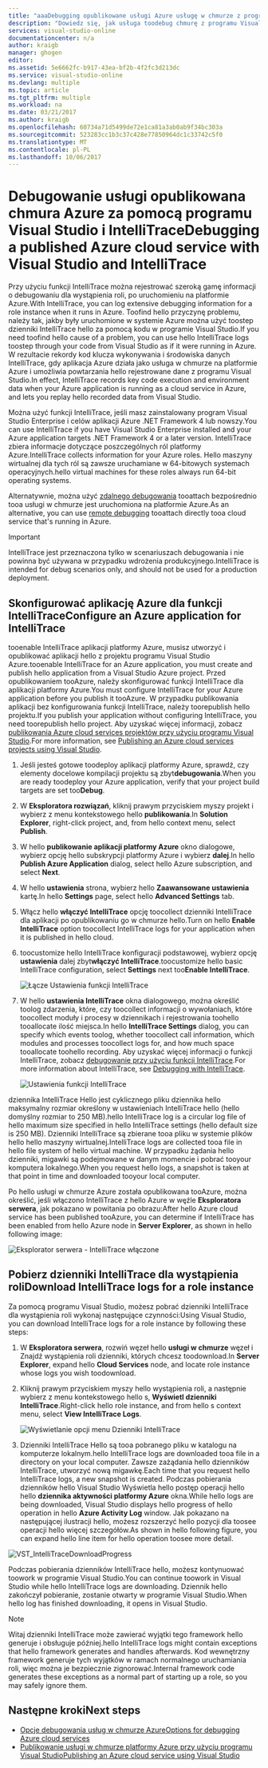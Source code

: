```yaml
---
title: "aaaDebugging opublikowane usługi Azure usługę w chmurze z programu Visual Studio i IntelliTrace | Dokumentacja firmy Microsoft"
description: "Dowiedz się, jak usługa toodebug chmurę z programu Visual Studio i IntelliTrace"
services: visual-studio-online
documentationcenter: n/a
author: kraigb
manager: ghogen
editor: 
ms.assetid: 5e6662fc-b917-43ea-bf2b-4f2fc3d213dc
ms.service: visual-studio-online
ms.devlang: multiple
ms.topic: article
ms.tgt_pltfrm: multiple
ms.workload: na
ms.date: 03/21/2017
ms.author: kraigb
ms.openlocfilehash: 60734a71d5499de72e1ca81a3ab0ab9f34bc303a
ms.sourcegitcommit: 523283cc1b3c37c428e77850964dc1c33742c5f0
ms.translationtype: MT
ms.contentlocale: pl-PL
ms.lasthandoff: 10/06/2017
---
```

# <a name="debugging-a-published-azure-cloud-service-with-visual-studio-and-intellitrace"></a><span data-ttu-id="c49f9-103">Debugowanie usługi opublikowana chmura Azure za pomocą programu Visual Studio i IntelliTrace</span><span class="sxs-lookup"><span data-stu-id="c49f9-103">Debugging a published Azure cloud service with Visual Studio and IntelliTrace</span></span>
<span data-ttu-id="c49f9-104">Przy użyciu funkcji IntelliTrace można rejestrować szeroką gamę informacji o debugowaniu dla wystąpienia roli, po uruchomieniu na platformie Azure.</span><span class="sxs-lookup"><span data-stu-id="c49f9-104">With IntelliTrace, you can log extensive debugging information for a role instance when it runs in Azure.</span></span> <span data-ttu-id="c49f9-105">Toofind hello przyczynę problemu, należy tak, jakby były uruchomione w systemie Azure można użyć toostep dzienniki IntelliTrace hello za pomocą kodu w programie Visual Studio.</span><span class="sxs-lookup"><span data-stu-id="c49f9-105">If you need toofind hello cause of a problem, you can use hello IntelliTrace logs toostep through your code from Visual Studio as if it were running in Azure.</span></span> <span data-ttu-id="c49f9-106">W rezultacie rekordy kod klucza wykonywania i środowiska danych IntelliTrace, gdy aplikacja Azure działa jako usługa w chmurze na platformie Azure i umożliwia powtarzania hello rejestrowane dane z programu Visual Studio.</span><span class="sxs-lookup"><span data-stu-id="c49f9-106">In effect, IntelliTrace records key code execution and environment data when your Azure application is running as a cloud service in Azure, and lets you replay hello recorded data from Visual Studio.</span></span> 

<span data-ttu-id="c49f9-107">Można użyć funkcji IntelliTrace, jeśli masz zainstalowany program Visual Studio Enterprise i celów aplikacji Azure .NET Framework 4 lub nowszy.</span><span class="sxs-lookup"><span data-stu-id="c49f9-107">You can use IntelliTrace if you have Visual Studio Enterprise installed and your Azure application targets .NET Framework 4 or a later version.</span></span> <span data-ttu-id="c49f9-108">IntelliTrace zbiera informacje dotyczące poszczególnych ról platformy Azure.</span><span class="sxs-lookup"><span data-stu-id="c49f9-108">IntelliTrace collects information for your Azure roles.</span></span> <span data-ttu-id="c49f9-109">Hello maszyny wirtualnej dla tych ról są zawsze uruchamiane w 64-bitowych systemach operacyjnych.</span><span class="sxs-lookup"><span data-stu-id="c49f9-109">hello virtual machines for these roles always run 64-bit operating systems.</span></span>

<span data-ttu-id="c49f9-110">Alternatywnie, można użyć [zdalnego debugowania](http://go.microsoft.com/fwlink/p/?LinkId=623041) tooattach bezpośrednio tooa usługi w chmurze jest uruchomiona na platformie Azure.</span><span class="sxs-lookup"><span data-stu-id="c49f9-110">As an alternative, you can use [remote debugging](http://go.microsoft.com/fwlink/p/?LinkId=623041) tooattach directly tooa cloud service that's running in Azure.</span></span>

> [!IMPORTANT]
> <span data-ttu-id="c49f9-111">IntelliTrace jest przeznaczona tylko w scenariuszach debugowania i nie powinna być używana w przypadku wdrożenia produkcyjnego.</span><span class="sxs-lookup"><span data-stu-id="c49f9-111">IntelliTrace is intended for debug scenarios only, and should not be used for a production deployment.</span></span>
> 

## <a name="configure-an-azure-application-for-intellitrace"></a><span data-ttu-id="c49f9-112">Skonfigurować aplikację Azure dla funkcji IntelliTrace</span><span class="sxs-lookup"><span data-stu-id="c49f9-112">Configure an Azure application for IntelliTrace</span></span>
<span data-ttu-id="c49f9-113">tooenable IntelliTrace aplikacji platformy Azure, musisz utworzyć i opublikować aplikacji hello z projektu programu Visual Studio Azure.</span><span class="sxs-lookup"><span data-stu-id="c49f9-113">tooenable IntelliTrace for an Azure application, you must create and publish hello application from a Visual Studio Azure project.</span></span> <span data-ttu-id="c49f9-114">Przed opublikowaniem tooAzure, należy skonfigurować funkcji IntelliTrace dla aplikacji platformy Azure.</span><span class="sxs-lookup"><span data-stu-id="c49f9-114">You must configure IntelliTrace for your Azure application before you publish it tooAzure.</span></span> <span data-ttu-id="c49f9-115">W przypadku publikowania aplikacji bez konfigurowania funkcji IntelliTrace, należy toorepublish hello projektu.</span><span class="sxs-lookup"><span data-stu-id="c49f9-115">If you publish your application without configuring IntelliTrace, you need toorepublish hello project.</span></span> <span data-ttu-id="c49f9-116">Aby uzyskać więcej informacji, zobacz [publikowania Azure cloud services projektów przy użyciu programu Visual Studio](http://go.microsoft.com/fwlink/p/?LinkId=623012).</span><span class="sxs-lookup"><span data-stu-id="c49f9-116">For more information, see [Publishing an Azure cloud services projects using Visual Studio](http://go.microsoft.com/fwlink/p/?LinkId=623012).</span></span>

1. <span data-ttu-id="c49f9-117">Jeśli jesteś gotowe toodeploy aplikacji platformy Azure, sprawdź, czy elementy docelowe kompilacji projektu są zbyt**debugowania**.</span><span class="sxs-lookup"><span data-stu-id="c49f9-117">When you are ready toodeploy your Azure application, verify that your project build targets are set too**Debug**.</span></span>

1. <span data-ttu-id="c49f9-118">W **Eksploratora rozwiązań**, kliknij prawym przyciskiem myszy projekt i wybierz z menu kontekstowego hello **publikowania**.</span><span class="sxs-lookup"><span data-stu-id="c49f9-118">In **Solution Explorer**, right-click project, and, from hello context menu, select **Publish**.</span></span>
   
1. <span data-ttu-id="c49f9-119">W hello **publikowanie aplikacji platformy Azure** okno dialogowe, wybierz opcję hello subskrypcji platformy Azure i wybierz **dalej**.</span><span class="sxs-lookup"><span data-stu-id="c49f9-119">In hello **Publish Azure Application** dialog, select hello Azure subscription, and select **Next**.</span></span>

1. <span data-ttu-id="c49f9-120">W hello **ustawienia** strona, wybierz hello **Zaawansowane ustawienia** kartę.</span><span class="sxs-lookup"><span data-stu-id="c49f9-120">In hello **Settings** page, select hello **Advanced Settings** tab.</span></span>

1. <span data-ttu-id="c49f9-121">Włącz hello **włączyć IntelliTrace** opcję toocollect dzienniki IntelliTrace dla aplikacji po opublikowaniu go w chmurze hello.</span><span class="sxs-lookup"><span data-stu-id="c49f9-121">Turn on hello **Enable IntelliTrace** option toocollect IntelliTrace logs for your application when it is published in hello cloud.</span></span>
   
1. <span data-ttu-id="c49f9-122">toocustomize hello IntelliTrace konfiguracji podstawowej, wybierz opcję **ustawienia** dalej zbyt**włączyć IntelliTrace**.</span><span class="sxs-lookup"><span data-stu-id="c49f9-122">toocustomize hello basic IntelliTrace configuration, select **Settings** next too**Enable IntelliTrace**.</span></span>

    ![Łącze Ustawienia funkcji IntelliTrace](./media/vs-azure-tools-intellitrace-debug-published-cloud-services/intellitrace-settings-link.png)
   
1. <span data-ttu-id="c49f9-124">W hello **ustawienia IntelliTrace** okna dialogowego, można określić toolog zdarzenia, które, czy toocollect informacji o wywołaniach, które toocollect moduły i procesy w dziennikach i rejestrowania toohello tooallocate ilość miejsca.</span><span class="sxs-lookup"><span data-stu-id="c49f9-124">In hello **IntelliTrace Settings** dialog, you can specify which events toolog, whether toocollect call information, which modules and processes toocollect logs for, and how much space tooallocate toohello recording.</span></span> <span data-ttu-id="c49f9-125">Aby uzyskać więcej informacji o funkcji IntelliTrace, zobacz [debugowanie przy użyciu funkcji IntelliTrace](http://go.microsoft.com/fwlink/?LinkId=214468).</span><span class="sxs-lookup"><span data-stu-id="c49f9-125">For more information about IntelliTrace, see [Debugging with IntelliTrace](http://go.microsoft.com/fwlink/?LinkId=214468).</span></span>
   
    ![Ustawienia funkcji IntelliTrace](./media/vs-azure-tools-intellitrace-debug-published-cloud-services/IC519063.png)

<span data-ttu-id="c49f9-127">dziennika IntelliTrace Hello jest cyklicznego pliku dziennika hello maksymalny rozmiar określony w ustawieniach IntelliTrace hello (hello domyślny rozmiar to 250 MB).</span><span class="sxs-lookup"><span data-stu-id="c49f9-127">hello IntelliTrace log is a circular log file of hello maximum size specified in hello IntelliTrace settings (hello default size is 250 MB).</span></span> <span data-ttu-id="c49f9-128">Dzienniki IntelliTrace są zbierane tooa pliku w systemie plików hello hello maszyny wirtualnej.</span><span class="sxs-lookup"><span data-stu-id="c49f9-128">IntelliTrace logs are collected tooa file in hello file system of hello virtual machine.</span></span> <span data-ttu-id="c49f9-129">W przypadku żądania hello dzienniki, migawki są podejmowane w danym momencie i pobrać tooyour komputera lokalnego.</span><span class="sxs-lookup"><span data-stu-id="c49f9-129">When you request hello logs, a snapshot is taken at that point in time and downloaded tooyour local computer.</span></span>

<span data-ttu-id="c49f9-130">Po hello usługi w chmurze Azure została opublikowana tooAzure, można określić, jeśli włączono IntelliTrace z hello Azure w węźle **Eksploratora serwera**, jak pokazano w powitania po obrazu:</span><span class="sxs-lookup"><span data-stu-id="c49f9-130">After hello Azure cloud service has been published tooAzure, you can determine if IntelliTrace has been enabled from hello Azure node in **Server Explorer**, as shown in hello following image:</span></span>

![Eksplorator serwera - IntelliTrace włączone](./media/vs-azure-tools-intellitrace-debug-published-cloud-services/IC744134.png)

## <a name="download-intellitrace-logs-for-a-role-instance"></a><span data-ttu-id="c49f9-132">Pobierz dzienniki IntelliTrace dla wystąpienia roli</span><span class="sxs-lookup"><span data-stu-id="c49f9-132">Download IntelliTrace logs for a role instance</span></span>
<span data-ttu-id="c49f9-133">Za pomocą programu Visual Studio, możesz pobrać dzienniki IntelliTrace dla wystąpienia roli wykonaj następujące czynności:</span><span class="sxs-lookup"><span data-stu-id="c49f9-133">Using Visual Studio, you can download IntelliTrace logs for a role instance by following these steps:</span></span>

1. <span data-ttu-id="c49f9-134">W **Eksploratora serwera**, rozwiń węzeł hello **usługi w chmurze** węzeł i Znajdź wystąpienia roli dzienniki, których chcesz toodownload.</span><span class="sxs-lookup"><span data-stu-id="c49f9-134">In **Server Explorer**, expand hello **Cloud Services** node, and locate role instance whose logs you wish toodownload.</span></span> 

1. <span data-ttu-id="c49f9-135">Kliknij prawym przyciskiem myszy hello wystąpienia roli, a następnie wybierz z menu kontekstowego hello s, **Wyświetl dzienniki IntelliTrace**.</span><span class="sxs-lookup"><span data-stu-id="c49f9-135">Right-click hello role instance, and from hello s context menu, select **View IntelliTrace Logs**.</span></span> 

    ![Wyświetlanie opcji menu Dzienniki IntelliTrace](./media/vs-azure-tools-intellitrace-debug-published-cloud-services/view-intellitrace-logs.png)

1. <span data-ttu-id="c49f9-137">Dzienniki IntelliTrace Hello są tooa pobranego pliku w katalogu na komputerze lokalnym.</span><span class="sxs-lookup"><span data-stu-id="c49f9-137">hello IntelliTrace logs are downloaded tooa file in a directory on your local computer.</span></span> <span data-ttu-id="c49f9-138">Zawsze zażądania hello dzienników IntelliTrace, utworzyć nową migawkę.</span><span class="sxs-lookup"><span data-stu-id="c49f9-138">Each time that you request hello IntelliTrace logs, a new snapshot is created.</span></span> <span data-ttu-id="c49f9-139">Podczas pobierania dzienników hello Visual Studio Wyświetla hello postęp operacji hello hello **dziennika aktywności platformy Azure** okna.</span><span class="sxs-lookup"><span data-stu-id="c49f9-139">While hello logs are being downloaded, Visual Studio displays hello progress of hello operation in hello **Azure Activity Log** window.</span></span> <span data-ttu-id="c49f9-140">Jak pokazano na następującej ilustracji hello, możesz rozszerzyć hello pozycji dla toosee operacji hello więcej szczegółów.</span><span class="sxs-lookup"><span data-stu-id="c49f9-140">As shown in hello following figure, you can expand hello line item for hello operation toosee more detail.</span></span>

![VST_IntelliTraceDownloadProgress](./media/vs-azure-tools-intellitrace-debug-published-cloud-services/IC745551.png)

<span data-ttu-id="c49f9-142">Podczas pobierania dzienników IntelliTrace hello, możesz kontynuować toowork w programie Visual Studio.</span><span class="sxs-lookup"><span data-stu-id="c49f9-142">You can continue toowork in Visual Studio while hello IntelliTrace logs are downloading.</span></span> <span data-ttu-id="c49f9-143">Dziennik hello zakończył pobieranie, zostanie otwarty w programie Visual Studio.</span><span class="sxs-lookup"><span data-stu-id="c49f9-143">When hello log has finished downloading, it opens in Visual Studio.</span></span>

> [!NOTE]
> <span data-ttu-id="c49f9-144">Witaj dzienniki IntelliTrace może zawierać wyjątki tego framework hello generuje i obsługuje później.</span><span class="sxs-lookup"><span data-stu-id="c49f9-144">hello IntelliTrace logs might contain exceptions that hello framework generates and handles afterwards.</span></span> <span data-ttu-id="c49f9-145">Kod wewnętrzny framework generuje tych wyjątków w ramach normalnego uruchamiania roli, więc można je bezpiecznie zignorować.</span><span class="sxs-lookup"><span data-stu-id="c49f9-145">Internal framework code generates these exceptions as a normal part of starting up a role, so you may safely ignore them.</span></span>
> 
> 

## <a name="next-steps"></a><span data-ttu-id="c49f9-146">Następne kroki</span><span class="sxs-lookup"><span data-stu-id="c49f9-146">Next steps</span></span>
- [<span data-ttu-id="c49f9-147">Opcje debugowania usług w chmurze Azure</span><span class="sxs-lookup"><span data-stu-id="c49f9-147">Options for debugging Azure cloud services</span></span>](vs-azure-tools-debugging-cloud-services-overview.md)
- [<span data-ttu-id="c49f9-148">Publikowanie usługi w chmurze platformy Azure przy użyciu programu Visual Studio</span><span class="sxs-lookup"><span data-stu-id="c49f9-148">Publishing an Azure cloud service using Visual Studio</span></span>](vs-azure-tools-publishing-a-cloud-service.md)